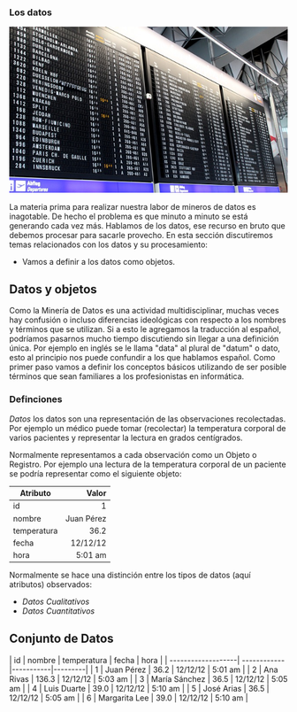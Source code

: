 ### Los datos
![Datos](../img/airdata.jpg)

La materia prima para realizar nuestra labor de mineros de datos es inagotable. De hecho el problema es que minuto a minuto se está generando cada vez más. Hablamos de los datos, ese recurso en bruto que debemos procesar para sacarle provecho. En esta sección discutiremos temas relacionados con los datos y su procesamiento:
* Vamos a definir a los datos como objetos.


## Datos y objetos

Como la Minería de Datos es una actividad multidisciplinar, muchas veces hay confusión o incluso diferencias ideológicas con respecto a los nombres y términos que se utilizan. Si a esto le agregamos la traducción al español, podríamos pasarnos mucho tiempo discutiendo sin llegar a una definición única. Por ejemplo en inglés se le llama "data" al plural de "datum" o dato, esto al principio nos puede confundir a los que hablamos español. Como primer paso vamos a definir los conceptos básicos utilizando de ser posible términos que sean familiares a los profesionistas en informática.


### Definciones

*Datos* los datos son una representación de las observaciones recolectadas. Por ejemplo un médico puede tomar (recolectar) la temperatura corporal de varios pacientes y representar la lectura en grados centígrados.

Normalmente representamos a cada observación como un Objeto o Registro. Por ejemplo una lectura de la temperatura corporal de un paciente se podría representar como el siguiente objeto:

| Atributo      | Valor     |
| ------------- | ---------:|
| id            |     1     |
| nombre        |  Juan Pérez|
| temperatura   |  36.2     |
| fecha         |  12/12/12 |
| hora          |  5:01 am  |

Normalmente se hace una distinción entre los tipos de datos (aquí atributos) observados:

* *Datos Cualitativos*
* *Datos Cuantitativos*

## Conjunto de Datos

| id |  nombre       | temperatura |  fecha    |    hora |
| -------------------| ------------|-----------|---------|
| 1  | Juan Pérez    |    36.2     | 12/12/12  | 5:01 am |
| 2  | Ana Rivas     |   136.3     | 12/12/12  | 5:03 am |
| 3  | María Sánchez |    36.5     | 12/12/12  | 5:05 am |
| 4  | Luis Duarte   |    39.0     | 12/12/12  | 5:10 am |
| 5  | José Arias    |    36.5     | 12/12/12  | 5:05 am |
| 6  | Margarita Lee |    39.0     | 12/12/12  | 5:10 am |
